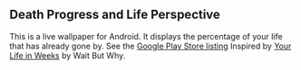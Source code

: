 ## Death Progress and Life Perspective

This is a live wallpaper for Android. It displays the percentage of your life that has already gone by. 
See the [Google Play Store listing](https://play.google.com/store/apps/details?id=com.machinerychorus.lifeprogresswallpaper)
Inspired by [Your Life in Weeks](https://waitbutwhy.com/2014/05/life-weeks.html) by Wait But Why.
